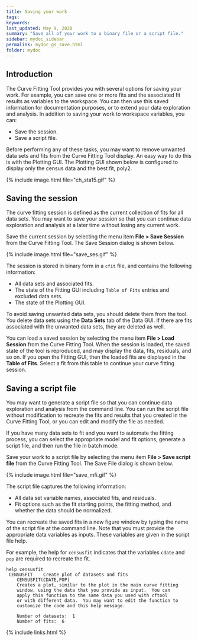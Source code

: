 ```yaml
---
title: Saving your work
tags:
keywords:
last_updated: May 9, 2020
summary: "Save all of your work to a binary file or a script file."
sidebar: mydoc_sidebar
permalink: mydoc_gs_save.html
folder: mydoc
---
```

## Introduction
The Curve Fitting Tool provides you with several options for saving your work. For example, you can save one or more fits and the associated fit results as variables to the workspace. You can then use this saved information for documentation purposes, or to extend your data exploration and analysis. In addition to saving your work to workspace variables, you can:

* Save the session.
* Save a script file.

Before performing any of these tasks, you may want to remove unwanted data sets and fits from the Curve Fitting Tool display. An easy way to do this is with the Plotting GUI. The Plotting GUI shown below is configured to display only the census data and the best fit, poly2.

{% include image.html file="ch_sta15.gif" %}

## Saving the session
The curve fitting session is defined as the current collection of fits for all data sets. You may want to save your session so that you can continue data exploration and analysis at a later time without losing any current work.

Save the current session by selecting the menu item **File > Save Session** from the Curve Fitting Tool. The Save Session dialog is shown below.

{% include image.html file="save_ses.gif" %}

The session is stored in binary form in a `cfit` file, and contains the following information:

* All data sets and associated fits.
* The state of the Fitting GUI including `Table of Fits` entries and excluded data sets.
* The state of the Plotting GUI.

To avoid saving unwanted data sets, you should delete them from the tool. You delete data sets using the **Data Sets** tab of the Data GUI. If there are fits associated with the unwanted data sets, they are deleted as well.

You can load a saved session by selecting the menu item **File > Load Session** from the Curve Fitting Tool. When the session is loaded, the saved state of the tool is reproduced, and may display the data, fits, residuals, and so on. If you open the Fitting GUI, then the loaded fits are displayed in the **Table of Fits**. Select a fit from this table to continue your curve fitting session.

## Saving a script file
You may want to generate a script file so that you can continue data exploration and analysis from the command line. You can run the script file without modification to recreate the fits and results that you created in the Curve Fitting Tool, or you can edit and modify the file as needed.

If you have many data sets to fit and you want to automate the fitting process, you can select the appropriate model and fit options, generate a  script file, and then run the file in batch mode.

Save your work to a script file by selecting the menu item **File > Save script file** from the Curve Fitting Tool. The Save File dialog is shown below.

{% include image.html file="save_mfi.gif" %}

The script file captures the following information:

* All data set variable names, associated fits, and residuals.
* Fit options such as the fit starting points, the fitting method, and whether the data should be normalized.

You can recreate the saved fits in a new figure window by typing the name of the script file at the command line. Note that you must provide the appropriate data variables as inputs. These variables are given in the script file help.

For example, the help for `censusfit` indicates that the variables `cdate` and `pop` are required to recreate the fit.

~~~
help censusfit
 CENSUSFIT    Create plot of datasets and fits
    CENSUSFIT(CDATE,POP)
    Creates a plot, similar to the plot in the main curve fitting
    window, using the data that you provide as input.  You can
    apply this function to the same data you used with cftool
    or with different data.  You may want to edit the function to
    customize the code and this help message.
 
    Number of datasets:  1
    Number of fits:  6
~~~

{% include links.html %}

